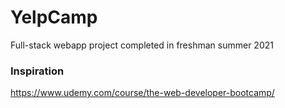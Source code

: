 # YelpCamp
Full-stack webapp project completed in freshman summer 2021

### Inspiration
https://www.udemy.com/course/the-web-developer-bootcamp/
